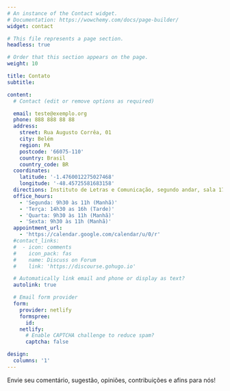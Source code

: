 ```yaml
---
# An instance of the Contact widget.
# Documentation: https://wowchemy.com/docs/page-builder/
widget: contact

# This file represents a page section.
headless: true

# Order that this section appears on the page.
weight: 10

title: Contato
subtitle:

content:
  # Contact (edit or remove options as required)

  email: teste@exemplo.org
  phone: 888 888 88 88
  address:
    street: Rua Augusto Corrêa, 01
    city: Belém
    region: PA
    postcode: '66075-110'
    country: Brasil
    country_code: BR
  coordinates:
    latitude: '-1.4760012275027468'
    longitude: '-48.45725581683158'
  directions: Instituto de Letras e Comunicação, segundo andar, sala 17
  office_hours:
    - 'Segunda: 9h30 às 11h (Manhã)'
    - 'Terça: 14h30 as 16h (Tarde)'
    - 'Quarta: 9h30 às 11h (Manhã)'
    - 'Sexta: 9h30 às 11h (Manhã)'
  appointment_url:
    - 'https://calendar.google.com/calendar/u/0/r'
  #contact_links:
  #  - icon: comments
  #    icon_pack: fas
  #    name: Discuss on Forum
  #    link: 'https://discourse.gohugo.io'

  # Automatically link email and phone or display as text?
  autolink: true

  # Email form provider
  form:
    provider: netlify
    formspree:
      id:
    netlify:
      # Enable CAPTCHA challenge to reduce spam?
      captcha: false

design:
  columns: '1'
---
```


Envie seu comentário, sugestão, opiniões, contribuições e afins para nós!
